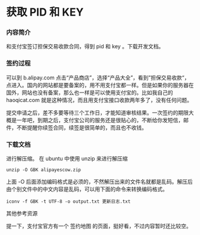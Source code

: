 # 获取 PID 和 KEY

### 内容简介

和支付宝签订担保交易收款合同，得到 pid 和 key 。下载开发文档。

### 签约过程

可以到 b.alipay.com 点击“产品商店”，选择“产品大全”，看到”担保交易收款“，点进入。国内的网站都是要备案的，用不用支付宝都一样。但是如果你的服务器在国外，网站也没有备案，那么也一样是可以使用支付宝的。比如我自己的 haoqicat.com 就是这种情况，而且用支付宝接口收款两年多了，没有任何问题。

提交申请之后，差不多要等待三个工作日，才能知道审核结果。一次签约的期限大概是一年吧，到期之后，支付宝公司的服务还是很贴心的，不断给你发短信，邮件，不断提醒你续签合同，续签是很简单的，而且也不收钱。

### 下载文档

进行解压缩。 在 ubuntu 中使用 unzip 来进行解压缩

```
unzip -O GBK alipayescow.zip
```


上面 -O 后面添加编码格式是必须的，不然解压出来的文件名就都是乱码。解压后由个别文件中的中文内容是乱码，可以用下面的命令来转换编码格式。

```
iconv -f GBK -t UTF-8 -o output.txt 更新日志.txt
```

其他参考资源

提一下，支付宝官方有一个 签约地图 的页面，挺好看，不过内容暂时还比较空。